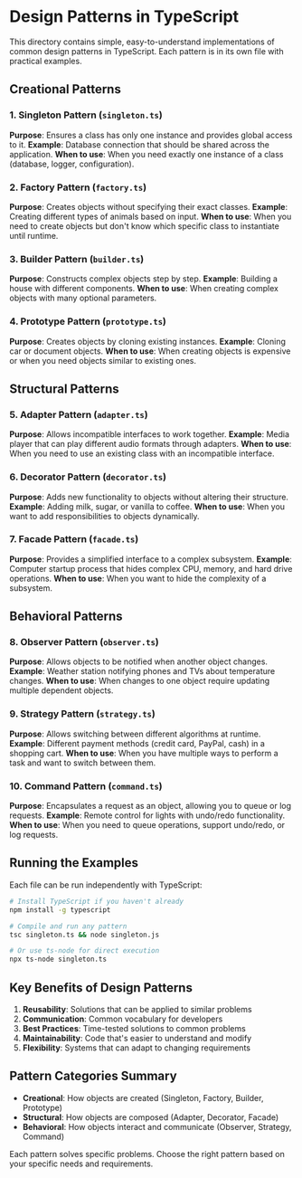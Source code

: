 # Design Patterns in TypeScript

This directory contains simple, easy-to-understand implementations of common design patterns in TypeScript. Each pattern is in its own file with practical examples.

## Creational Patterns

### 1. Singleton Pattern (`singleton.ts`)
**Purpose**: Ensures a class has only one instance and provides global access to it.
**Example**: Database connection that should be shared across the application.
**When to use**: When you need exactly one instance of a class (database, logger, configuration).

### 2. Factory Pattern (`factory.ts`)
**Purpose**: Creates objects without specifying their exact classes.
**Example**: Creating different types of animals based on input.
**When to use**: When you need to create objects but don't know which specific class to instantiate until runtime.

### 3. Builder Pattern (`builder.ts`)
**Purpose**: Constructs complex objects step by step.
**Example**: Building a house with different components.
**When to use**: When creating complex objects with many optional parameters.

### 4. Prototype Pattern (`prototype.ts`)
**Purpose**: Creates objects by cloning existing instances.
**Example**: Cloning car or document objects.
**When to use**: When creating objects is expensive or when you need objects similar to existing ones.

## Structural Patterns

### 5. Adapter Pattern (`adapter.ts`)
**Purpose**: Allows incompatible interfaces to work together.
**Example**: Media player that can play different audio formats through adapters.
**When to use**: When you need to use an existing class with an incompatible interface.

### 6. Decorator Pattern (`decorator.ts`)
**Purpose**: Adds new functionality to objects without altering their structure.
**Example**: Adding milk, sugar, or vanilla to coffee.
**When to use**: When you want to add responsibilities to objects dynamically.

### 7. Facade Pattern (`facade.ts`)
**Purpose**: Provides a simplified interface to a complex subsystem.
**Example**: Computer startup process that hides complex CPU, memory, and hard drive operations.
**When to use**: When you want to hide the complexity of a subsystem.

## Behavioral Patterns

### 8. Observer Pattern (`observer.ts`)
**Purpose**: Allows objects to be notified when another object changes.
**Example**: Weather station notifying phones and TVs about temperature changes.
**When to use**: When changes to one object require updating multiple dependent objects.

### 9. Strategy Pattern (`strategy.ts`)
**Purpose**: Allows switching between different algorithms at runtime.
**Example**: Different payment methods (credit card, PayPal, cash) in a shopping cart.
**When to use**: When you have multiple ways to perform a task and want to switch between them.

### 10. Command Pattern (`command.ts`)
**Purpose**: Encapsulates a request as an object, allowing you to queue or log requests.
**Example**: Remote control for lights with undo/redo functionality.
**When to use**: When you need to queue operations, support undo/redo, or log requests.

## Running the Examples

Each file can be run independently with TypeScript:

```bash
# Install TypeScript if you haven't already
npm install -g typescript

# Compile and run any pattern
tsc singleton.ts && node singleton.js

# Or use ts-node for direct execution
npx ts-node singleton.ts
```

## Key Benefits of Design Patterns

1. **Reusability**: Solutions that can be applied to similar problems
2. **Communication**: Common vocabulary for developers
3. **Best Practices**: Time-tested solutions to common problems
4. **Maintainability**: Code that's easier to understand and modify
5. **Flexibility**: Systems that can adapt to changing requirements

## Pattern Categories Summary

- **Creational**: How objects are created (Singleton, Factory, Builder, Prototype)
- **Structural**: How objects are composed (Adapter, Decorator, Facade)  
- **Behavioral**: How objects interact and communicate (Observer, Strategy, Command)

Each pattern solves specific problems. Choose the right pattern based on your specific needs and requirements. 